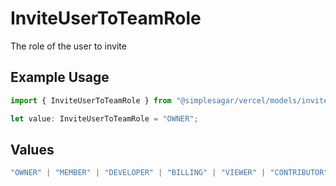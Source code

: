 # InviteUserToTeamRole

The role of the user to invite

## Example Usage

```typescript
import { InviteUserToTeamRole } from "@simplesagar/vercel/models/inviteusertoteamop.js";

let value: InviteUserToTeamRole = "OWNER";
```

## Values

```typescript
"OWNER" | "MEMBER" | "DEVELOPER" | "BILLING" | "VIEWER" | "CONTRIBUTOR"
```